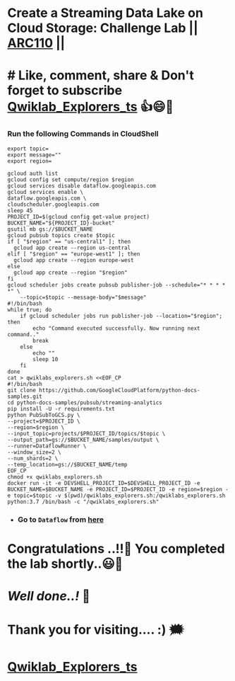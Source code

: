 # Create a Streaming Data Lake on Cloud Storage: Challenge Lab || [ARC110](https://www.cloudskillsboost.google/games/5630/labs/36115) ||

# # Like, comment, share & Don't forget to subscribe [Qwiklab_Explorers_ts](https://youtube.com/@titashshil?si=RgamNu1dc9jVIbJN) 👍😄🤝

### Run the following Commands in CloudShell

```
export topic=
export message=""
export region=
```
```
gcloud auth list
gcloud config set compute/region $region
gcloud services disable dataflow.googleapis.com
gcloud services enable \
dataflow.googleapis.com \
cloudscheduler.googleapis.com
sleep 45
PROJECT_ID=$(gcloud config get-value project)
BUCKET_NAME="${PROJECT_ID}-bucket"
gsutil mb gs://$BUCKET_NAME
gcloud pubsub topics create $topic
if [ "$region" == "us-central1" ]; then
  gcloud app create --region us-central
elif [ "$region" == "europe-west1" ]; then
  gcloud app create --region europe-west
else
  gcloud app create --region "$region"
fi
gcloud scheduler jobs create pubsub publisher-job --schedule="* * * * *" \
    --topic=$topic --message-body="$message"
#!/bin/bash
while true; do
    if gcloud scheduler jobs run publisher-job --location="$region"; then
        echo "Command executed successfully. Now running next command.."
        break 
    else
        echo ""
        sleep 10 
    fi
done
cat > qwiklabs_explorers.sh <<EOF_CP
#!/bin/bash
git clone https://github.com/GoogleCloudPlatform/python-docs-samples.git
cd python-docs-samples/pubsub/streaming-analytics
pip install -U -r requirements.txt
python PubSubToGCS.py \
--project=$PROJECT_ID \
--region=$region \
--input_topic=projects/$PROJECT_ID/topics/$topic \
--output_path=gs://$BUCKET_NAME/samples/output \
--runner=DataflowRunner \
--window_size=2 \
--num_shards=2 \
--temp_location=gs://$BUCKET_NAME/temp
EOF_CP
chmod +x qwiklabs_explorers.sh
docker run -it -e DEVSHELL_PROJECT_ID=$DEVSHELL_PROJECT_ID -e BUCKET_NAME=$BUCKET_NAME -e PROJECT_ID=$PROJECT_ID -e region=$region -e topic=$topic -v $(pwd)/qwiklabs_explorers.sh:/qwiklabs_explorers.sh python:3.7 /bin/bash -c "/qwiklabs_explorers.sh"
```

- ### Go to `Dataflow` from [here](https://console.cloud.google.com/dataflow/jobs?referrer=search&cloudshell=true&project=qwiklabs-gcp-00-90085139e9a5)

# Congratulations ..!!🎉  You completed the lab shortly..😃💯

# *Well done..!* 👏

# Thank you for visiting.... :) 🗯️

# [Qwiklab_Explorers_ts](https://youtube.com/@titashshil?si=RgamNu1dc9jVIbJN)
